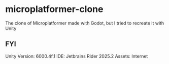 # microplatformer-clone
The clone of Microplatformer made with Godot, but I tried to recreate it with Unity

## FYI
Unity Version: 6000.4f.1
IDE: Jetbrains Rider 2025.2
Assets: Internet
